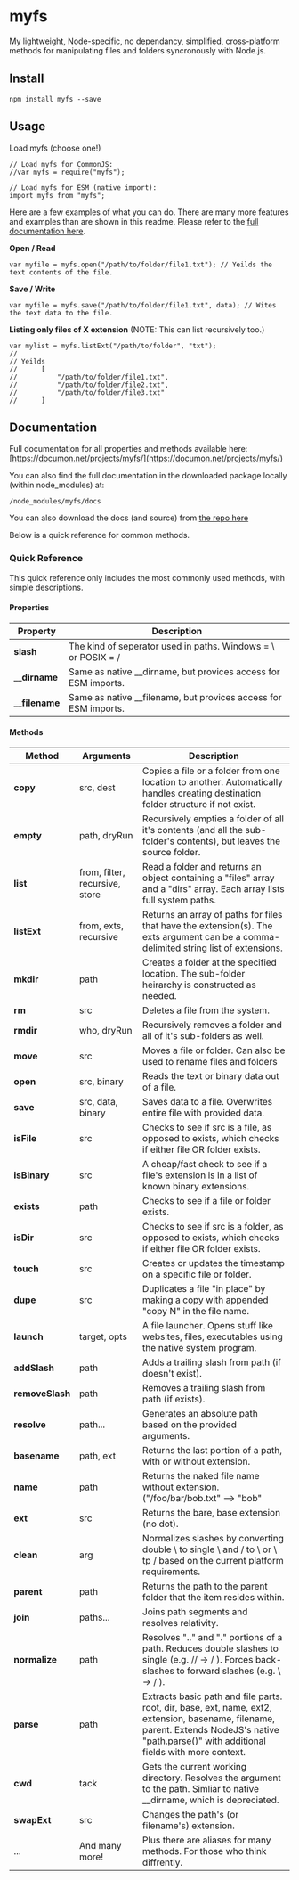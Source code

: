 # myfs
My lightweight, Node-specific, no dependancy, simplified, cross-platform methods for manipulating files and folders syncronously with Node.js.


## Install

	npm install myfs --save
	
## Usage

Load myfs (choose one!)

    // Load myfs for CommonJS:
    //var myfs = require("myfs");

    // Load myfs for ESM (native import):
    import myfs from "myfs";

Here are a few examples of what you can do. There are many more features and examples than are shown in this readme. Please refer to the [full documentation here](https://documon.net/projects/myfs/).

__Open / Read__

	var myfile = myfs.open("/path/to/folder/file1.txt"); // Yeilds the text contents of the file.

__Save / Write__

	var myfile = myfs.save("/path/to/folder/file1.txt", data); // Wites the text data to the file.

__Listing only files of X extension__ (NOTE: This can list recursively too.)

	var mylist = myfs.listExt("/path/to/folder", "txt");
	//
	// Yeilds
	// 		[
	// 			"/path/to/folder/file1.txt",
	// 			"/path/to/folder/file2.txt",
	// 			"/path/to/folder/file3.txt"
	// 		]



## Documentation

Full documentation for all properties and methods available here:
[https://documon.net/projects/myfs/](https://documon.net/projects/myfs/)

You can also find the full documentation in the downloaded package locally (within node_modules) at:

    /node_modules/myfs/docs

You can also download the docs (and source) from [the repo here](https://github.com/bobtherobot/myfs)

Below is a quick reference for common methods.

### Quick Reference

This quick reference only includes the most commonly used methods, with simple descriptions.

#### Properties

| Property | Description |
|----------|-------------|
|__slash__ | The kind of seperator used in paths. Windows = \ or POSIX = /
|____dirname__ | Same as native __dirname, but provices access for ESM imports.
|____filename__ | Same as native __filename, but provices access for ESM imports.

#### Methods

| Method | Arguments | Description |
|--------|-----------|-------------|
|__copy__|src, dest|Copies a file or a folder from one location to another. Automatically handles creating destination folder structure if not exist.|
|__empty__|path, dryRun|Recursively empties a folder of all it's contents (and all the sub-folder's contents), but leaves the source folder.|
|__list__ |from, filter, recursive, store| Read a folder and returns an object containing a "files" array and a "dirs" array. Each array lists full system paths.|
|__listExt__|from, exts, recursive|Returns an array of paths for files that have the extension(s). The exts argument can be a comma-delimited string list of extensions.|
|__mkdir__|path|Creates a folder at the specified location. The sub-folder heirarchy is constructed as needed. |
|__rm__|src|Deletes a file from the system.|
|__rmdir__|who, dryRun|Recursively removes a folder and all of it's sub-folders as well.|
|__move__|src|Moves a file or folder. Can also be used to rename files and folders|
|__open__|src, binary|Reads the text or binary data out of a file.|
|__save__|src, data, binary|Saves data to a file. Overwrites entire file with provided data.|
|__isFile__|src|Checks to see if src is a file, as opposed to exists, which checks if either file OR folder exists.|
|__isBinary__|src|A cheap/fast check to see if a file's extension is in a list of known binary extensions.|
|__exists__|path|Checks to see if a file or folder exists. |
|__isDir__|src|Checks to see if src is a folder, as opposed to exists, which checks if either file OR folder exists.|
|__touch__|src|Creates or updates the timestamp on a specific file or folder.|
|__dupe__|src|Duplicates a file "in place" by making a copy with appended "copy N" in the file name.|
|__launch__|target, opts|A file launcher. Opens stuff like websites, files, executables using the native system program.|
|__addSlash__|path|Adds a trailing slash from path (if doesn't exist).|
|__removeSlash__|path|Removes a trailing slash from path (if exists).|
|__resolve__|path...|Generates an absolute path based on the provided arguments.|
|__basename__|path, ext|Returns the last portion of a path, with or without extension.|
|__name__|path|Returns the naked file name without extension. ("/foo/bar/bob.txt" --> "bob"|
|__ext__|src|Returns the bare, base extension (no dot).|
|__clean__|arg|Normalizes slashes by converting double \ to single \ and / to \ or \ tp / based on the current platform requirements.
|__parent__|path|Returns the path to the parent folder that the item resides within.|
|__join__|paths...|Joins path segments and resolves relativity.|
|__normalize__|path|Resolves ".." and "." portions of a path. Reduces double slashes to single (e.g. // -> / ). Forces back-slashes to forward slashes (e.g. \\ -> / ).|
|__parse__|path|Extracts basic path and file parts. root, dir, base, ext, name, ext2, extension, basename, filename, parent. Extends NodeJS's native "path.parse()" with additional fields with more context.|
|__cwd__|tack|Gets the current working directory. Resolves the argument to the path. Simliar to native __dirname, which is depreciated.|
|__swapExt__|src|Changes the path's (or filename's) extension.
|...|And many more!|Plus there are aliases for many methods. For those who think diffrently.|

